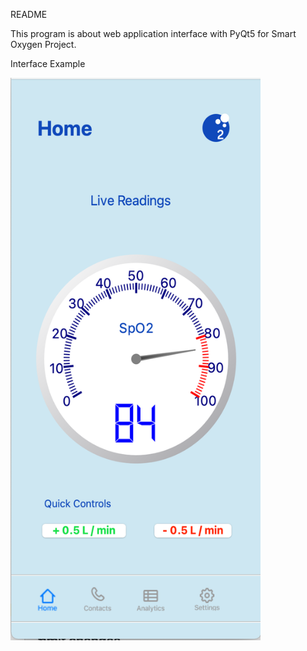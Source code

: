 README

This program is about web application interface with PyQt5 for Smart Oxygen Project. 

Interface Example
<div align=left><img width="400" height="900" src="https://github.com/Tanlion/SPO2/blob/master/Interface.png"/></div>
